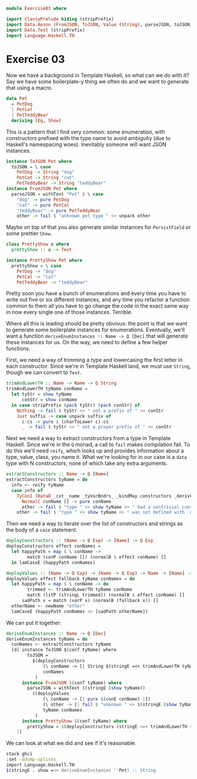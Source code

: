 ```haskell
module Exercise03 where

import ClassyPrelude hiding (stripPrefix)
import Data.Aeson (FromJSON, ToJSON, Value (String), parseJSON, toJSON, withText)
import Data.Text (stripPrefix)
import Language.Haskell.TH
```

# Exercise 03

Now we have a background in Template Haskell, so what can we do with it? Say we have some boilerplate-y thing we often
do and we want to generate that using a macro.

```haskell
data Pet
  = PetDog
  | PetCat
  | PetTeddyBear
  deriving (Eq, Show)
```

This is a pattern that I find very common: some enumeration, with constructors prefixed with the type name to avoid
ambiguity (due to Haskell's namespacing woes). Inevitably someone will want JSON instances.

```haskell
instance ToJSON Pet where
  toJSON = \ case
    PetDog -> String "dog"
    PetCat -> String "cat"
    PetTeddyBear -> String "teddyBear"
instance FromJSON Pet where
  parseJSON = withText "Pet" $ \ case
    "dog" -> pure PetDog
    "cat" -> pure PetCat
    "teddyBear" -> pure PetTeddyBear
    other -> fail $ "unknown pet type " <> unpack other
```

Maybe on top of that you also generate similar instances for `PersistField` or some prettier `Show`.

```haskell
class PrettyShow a where
  prettyShow :: a -> Text

instance PrettyShow Pet where
  prettyShow = \ case
    PetDog -> "dog"
    PetCat -> "cat"
    PetTeddyBear -> "teddyBear"
```

Pretty soon you have a bunch of enumerations and every time you have to write out five or six different instances, and
any time you refactor a function common to them all you have to go change the code in the exact same way in now every
single one of those instances. Terrible.

Where all this is leading should be pretty obvious: the point is that we want to generate some boilerplate instances for
enumerations. Eventually, we'll want a function `deriveEnumInstances :: Name -> Q [Dec]` that will generate these
instances for us. On the way, we need to define a few helper functions.

First, we need a way of trimming a type and lowercasing the first letter in each constructor. Since we're in Template
Haskell land, we must use `String`, though we can convert to `Text`.

```haskell
trimAndLowerTH :: Name -> Name -> Q String
trimAndLowerTH tyName conName =
  let tyStr = show tyName
      conStr = show conName
  in case stripPrefix (pack tyStr) (pack conStr) of
    Nothing -> fail $ tyStr <> " not a prefix of " <> conStr
    Just suffix -> case unpack suffix of
      c:cs -> pure $ (charToLower c):cs
      _ -> fail $ tyStr <> " not a proper prefix of " <> conStr
```

Next we need a way to extract constructors from a type in Template Haskell. Since we're in the `Q` monad, a call to
`fail` makes compilation fail. To do this we'll need `reify`, which looks up and provides information about a type,
value, class, you name it. What we're looking for in our case is a `data` type with N constructors, none of which take
any extra arguments.

```haskell
extractConstructors :: Name -> Q [Name]
extractConstructors tyName = do
  info <- reify tyName
  case info of
    TyConI (DataD _cxt _name _tyVarBndrs_ _kindMay constructors _derivClauses) -> for constructors $ \ case
      NormalC conName [] -> pure conName
      other -> fail $ "type " <> show tyName <> " had a nontrivial constructor: " <> show other
    other -> fail $ "type " <> show tyName <> " was not defined with `data`: " <> show other
```

Then we need a way to iterate over the list of constructors and strings as the body of a `case` statement.

```haskell
deployConstructors :: (Name -> Q Exp) -> [Name] -> Q Exp
deployConstructors effect conNames =
  let happyPath = map $ \ conName ->
        match (conP conName []) (normalB $ effect conName) []
  in lamCaseE (happyPath conNames)

deployValues :: (Name -> Q Exp) -> (Name -> Q Exp) -> Name -> [Name] -> Q Exp
deployValues effect fallback tyName conNames = do
  let happyPath = map $ \ conName -> do
        trimmed <- trimAndLowerTH tyName conName
        match (litP (stringL trimmed)) (normalB $ effect conName) []
      sadPath x = match (varP x) (normalB (fallback x)) []
  otherName <- newName "other"
  lamCaseE (happyPath conNames <> [sadPath otherName])
```

We can put it together:

```haskell
deriveEnumInstances :: Name -> Q [Dec]
deriveEnumInstances tyName = do
  conNames <- extractConstructors tyName
  [d| instance ToJSON $(conT tyName) where
        toJSON =
          $(deployConstructors
              (\ conName -> [| String $(stringE =<< trimAndLowerTH tyName conName) |])
              conNames
           )
      instance FromJSON $(conT tyName) where
        parseJSON = withText $(stringE (show tyName))
          $(deployValues
              (\ conName -> [| pure $(conE conName) |])
              (\ other -> [| fail $ "unknown " <> $(stringE (show tyName)) <> " type " <> show $(varE other) |])
              tyName conNames
           )
      instance PrettyShow $(conT tyName) where
        prettyShow = $(deployConstructors (stringE <=< trimAndLowerTH tyName) conNames)
    |]
```

We can look at what we did and see if it's reasonable.

```bash
stack ghci
:set -ddump-splices
import Language.Haskell.TH
$(stringE . show =<< deriveEnumInstances ''Pet) :: String
```
